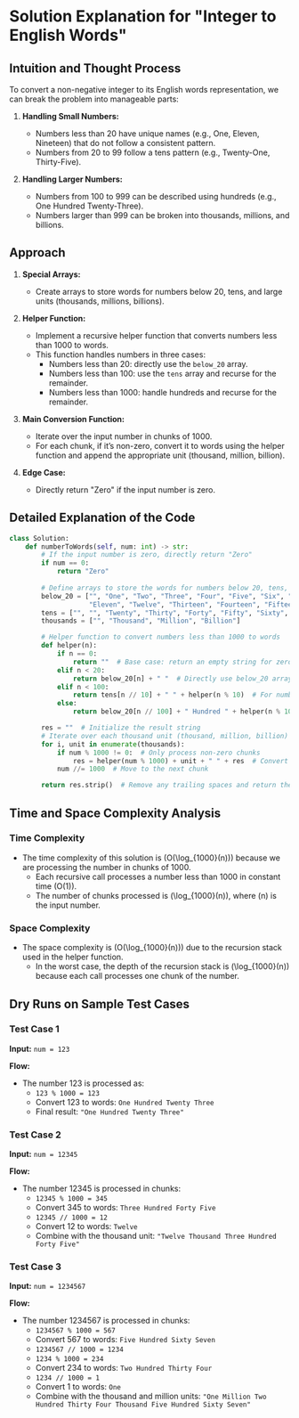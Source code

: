 # Solution Explanation for "Integer to English Words"

## Intuition and Thought Process

To convert a non-negative integer to its English words representation, we can break the problem into manageable parts:

1. **Handling Small Numbers:** 
   - Numbers less than 20 have unique names (e.g., One, Eleven, Nineteen) that do not follow a consistent pattern.
   - Numbers from 20 to 99 follow a tens pattern (e.g., Twenty-One, Thirty-Five).

2. **Handling Larger Numbers:**
   - Numbers from 100 to 999 can be described using hundreds (e.g., One Hundred Twenty-Three).
   - Numbers larger than 999 can be broken into thousands, millions, and billions.

## Approach

1. **Special Arrays:**
   - Create arrays to store words for numbers below 20, tens, and large units (thousands, millions, billions).

2. **Helper Function:**
   - Implement a recursive helper function that converts numbers less than 1000 to words.
   - This function handles numbers in three cases:
     - Numbers less than 20: directly use the `below_20` array.
     - Numbers less than 100: use the `tens` array and recurse for the remainder.
     - Numbers less than 1000: handle hundreds and recurse for the remainder.

3. **Main Conversion Function:**
   - Iterate over the input number in chunks of 1000.
   - For each chunk, if it’s non-zero, convert it to words using the helper function and append the appropriate unit (thousand, million, billion).

4. **Edge Case:**
   - Directly return "Zero" if the input number is zero.

## Detailed Explanation of the Code

```python
class Solution:
    def numberToWords(self, num: int) -> str:
        # If the input number is zero, directly return "Zero"
        if num == 0:
            return "Zero"
        
        # Define arrays to store the words for numbers below 20, tens, and large units
        below_20 = ["", "One", "Two", "Three", "Four", "Five", "Six", "Seven", "Eight", "Nine", "Ten",
                    "Eleven", "Twelve", "Thirteen", "Fourteen", "Fifteen", "Sixteen", "Seventeen", "Eighteen", "Nineteen"]
        tens = ["", "", "Twenty", "Thirty", "Forty", "Fifty", "Sixty", "Seventy", "Eighty", "Ninety"]
        thousands = ["", "Thousand", "Million", "Billion"]

        # Helper function to convert numbers less than 1000 to words
        def helper(n):
            if n == 0:
                return ""  # Base case: return an empty string for zero
            elif n < 20:
                return below_20[n] + " "  # Directly use below_20 array for numbers less than 20
            elif n < 100:
                return tens[n // 10] + " " + helper(n % 10)  # For numbers less than 100, use tens array and recurse for the remainder
            else:
                return below_20[n // 100] + " Hundred " + helper(n % 100)  # For numbers less than 1000, handle hundreds and recurse for the remainder

        res = ""  # Initialize the result string
        # Iterate over each thousand unit (thousand, million, billion)
        for i, unit in enumerate(thousands):
            if num % 1000 != 0:  # Only process non-zero chunks
                res = helper(num % 1000) + unit + " " + res  # Convert the chunk to words and add the appropriate unit
            num //= 1000  # Move to the next chunk

        return res.strip()  # Remove any trailing spaces and return the final result
```

## Time and Space Complexity Analysis

### Time Complexity
- The time complexity of this solution is \(O(\log_{1000}(n))\) because we are processing the number in chunks of 1000.
  - Each recursive call processes a number less than 1000 in constant time \(O(1)\).
  - The number of chunks processed is \(\log_{1000}(n)\), where \(n\) is the input number.

### Space Complexity
- The space complexity is \(O(\log_{1000}(n))\) due to the recursion stack used in the helper function.
  - In the worst case, the depth of the recursion stack is \(\log_{1000}(n)\) because each call processes one chunk of the number.

## Dry Runs on Sample Test Cases

### Test Case 1
**Input:** `num = 123`

**Flow:**
- The number 123 is processed as:
  - `123 % 1000 = 123` 
  - Convert 123 to words: `One Hundred Twenty Three`
  - Final result: `"One Hundred Twenty Three"`

### Test Case 2
**Input:** `num = 12345`

**Flow:**
- The number 12345 is processed in chunks:
  - `12345 % 1000 = 345`
  - Convert 345 to words: `Three Hundred Forty Five`
  - `12345 // 1000 = 12`
  - Convert 12 to words: `Twelve`
  - Combine with the thousand unit: `"Twelve Thousand Three Hundred Forty Five"`

### Test Case 3
**Input:** `num = 1234567`

**Flow:**
- The number 1234567 is processed in chunks:
  - `1234567 % 1000 = 567`
  - Convert 567 to words: `Five Hundred Sixty Seven`
  - `1234567 // 1000 = 1234`
  - `1234 % 1000 = 234`
  - Convert 234 to words: `Two Hundred Thirty Four`
  - `1234 // 1000 = 1`
  - Convert 1 to words: `One`
  - Combine with the thousand and million units: `"One Million Two Hundred Thirty Four Thousand Five Hundred Sixty Seven"`

